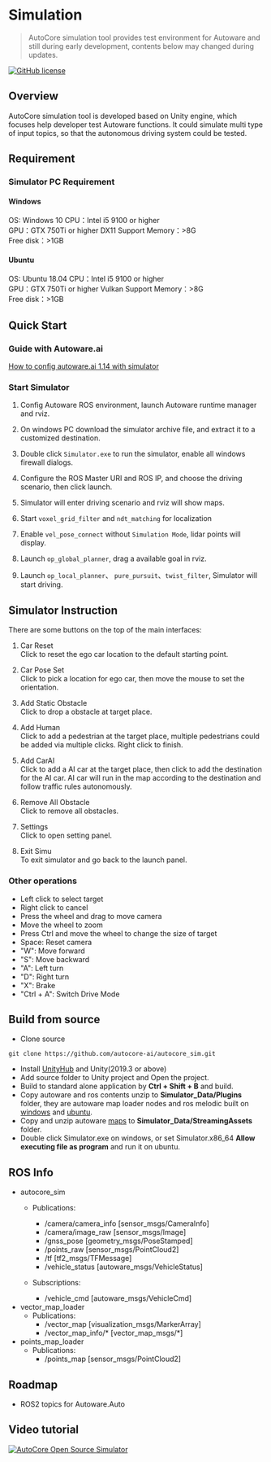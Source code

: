 # Simulation

> AutoCore simulation tool provides test environment for Autoware and still during early development, contents below may changed during updates.

[![GitHub license](https://img.shields.io/github/license/autocore-ai/autocore_sim.svg)](https://github.com/autocore-ai/autocore_sim)

## Overview

AutoCore simulation tool is developed based on Unity engine, which focuses help developer test Autoware functions. It could simulate multi type of input topics, so that the autonomous driving system could be tested.

## Requirement

### Simulator PC Requirement

#### Windows

OS: Windows 10
CPU：Intel i5 9100 or higher  
GPU：GTX 750Ti or higher DX11 Support
Memory：>8G  
Free disk：>1GB  

#### Ubuntu

OS: Ubuntu 18.04
CPU：Intel i5 9100 or higher  
GPU：GTX 750Ti or higher Vulkan Support
Memory：>8G  
Free disk：>1GB  

## Quick Start

### Guide with Autoware.ai

[How to config autoware.ai 1.14 with simulator](https://github.com/autocore-ai/autocore_pcu_doc/blob/master/docs/Simulation_autoware.md)

### Start Simulator

1. Config Autoware ROS environment, launch Autoware runtime manager and rviz.

2. On windows PC download the simulator archive file, and extract it to a customized destination.

3. Double click `Simulator.exe` to run the simulator, enable all windows firewall dialogs.
  
4. Configure the ROS Master URI and ROS IP, and choose the driving scenario, then click launch.

5. Simulator will enter driving scenario and rviz will show maps.

6. Start `voxel_grid_filter` and `ndt_matching` for localization

7. Enable `vel_pose_connect` without `Simulation Mode`, lidar points will display.

8. Launch `op_global_planner`, drag a available goal in rviz.

9. Launch `op_local_planner`、 `pure_pursuit`、`twist_filter`, Simulator will start driving.  

## Simulator Instruction

There are some buttons on the top of the main interfaces:

1. Car Reset  
   Click to reset the ego car location to the default starting point.

2. Car Pose Set  
   Click to pick a location for ego car, then move the mouse to set the orientation.

3. Add Static Obstacle  
   Click to drop a obstacle at target place.

4. Add Human  
   Click to add a pedestrian at the target place, multiple pedestrians could be added via multiple clicks. Right click to finish. 

5. Add CarAI  
   Click to add a AI car at the target place, then click to add the destination for the AI car. AI car will run in the map according to the destination and follow traffic rules autonomously.

6. Remove All Obstacle  
   Click to remove all obstacles.

7. Settings  
   Click to open setting panel.

8. Exit Simu  
   To exit simulator and go back to the launch panel.

### Other operations

- Left click to select target
- Right click to cancel
- Press the wheel and drag to move camera
- Move the wheel to zoom
- Press Ctrl and move the wheel to change the size of target
- Space: Reset camera
- "W": Move forward
- "S": Move backward
- "A": Left turn
- "D": Right turn
- "X": Brake
- "Ctrl + A": Switch Drive Mode

## Build from source

* Clone source
```
git clone https://github.com/autocore-ai/autocore_sim.git
```
* Install [UnityHub](https://unity3d.com/get-unity/download) and Unity(2019.3 or above)
* Add source folder to Unity project and Open the project.
* Build to standard alone application by **Ctrl + Shift + B** and build.
* Copy autoware and ros contents unzip to **Simulator_Data/Plugins** folder, they are autoware map loader nodes and ros melodic built on [windows](https://github.com/autocore-ai/autocore_sim/releases/download/0.3.3/Plugins_windows.zip) and [ubuntu](https://github.com/autocore-ai/autocore_sim/releases/download/0.3.3/Plugins_ubuntu.zip).
* Copy and unzip autoware [maps](https://github.com/autocore-ai/autocore_sim/releases/download/0.3.3/city_maps.zip) to **Simulator_Data/StreamingAssets** folder.
* Double click Simulator.exe on windows, or set Simulator.x86_64 **Allow executing file as program** and run it on ubuntu.

## ROS Info
* autocore_sim
   * Publications:  
      * /camera/camera_info [sensor_msgs/CameraInfo]
      * /camera/image_raw [sensor_msgs/Image]
      * /gnss_pose [geometry_msgs/PoseStamped]
      * /points_raw [sensor_msgs/PointCloud2]
      * /tf [tf2_msgs/TFMessage]  
      * /vehicle_status [autoware_msgs/VehicleStatus]  

   * Subscriptions:
      * /vehicle_cmd [autoware_msgs/VehicleCmd]
* vector_map_loader
   * Publications:
      * /vector_map [visualization_msgs/MarkerArray]
      * /vector_map_info/* [vector_map_msgs/*]
* points_map_loader
   * Publications:
      * /points_map [sensor_msgs/PointCloud2]

## Roadmap

* ROS2 topics for Autoware.Auto

## Video tutorial

[![AutoCore Open Source Simulator](https://img.youtube.com/vi/CUFMKZAbgCk/0.jpg)](https://www.youtube.com/watch?v=CUFMKZAbgCk "AutoCore Open Source Simulator")

